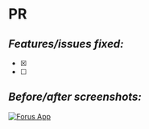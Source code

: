 # PR <Name>

<Description of what this PR is changing or adding and why>
  
## *Features/issues fixed:*

- [x] <Description of feature issue fixed>

- [ ] <Description of feature issue fixed>

## *Before/after screenshots:*

[![Forus App](https://forus.app/icons/icon-128x128.png)](https://forus.app)

